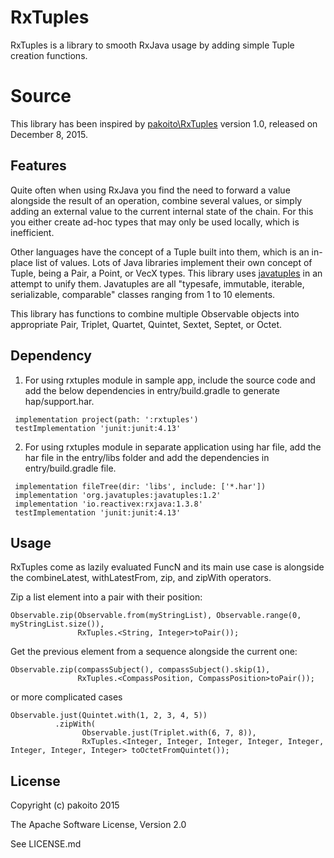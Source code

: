 # RxTuples
RxTuples is a library to smooth RxJava usage by adding simple Tuple creation functions.

# Source
This library has been inspired by [pakoito\\RxTuples](https://github.com/pakoito/RxTuples) version 1.0, released on December 8, 2015.

## Features
Quite often when using RxJava you find the need to forward a value alongside the result of an operation, combine several values, or simply adding an external value to the current internal state of the chain. For this you either create ad-hoc types that may only be used locally, which is inefficient.

Other languages have the concept of a Tuple built into them, which is an in-place list of values. Lots of Java libraries implement their own concept of Tuple, being a Pair, a Point, or VecX types. This library uses [javatuples](http://www.javatuples.org/) in an attempt to unify them. Javatuples are all "typesafe, immutable, iterable, serializable, comparable" classes  ranging from 1 to 10 elements. 

This library has functions to combine multiple Observable objects into appropriate Pair, Triplet, Quartet, Quintet, Sextet, Septet, or Octet.

## Dependency

1. For using rxtuples module in sample app, include the source code and add the below dependencies in entry/build.gradle to generate hap/support.har.
```
 implementation project(path: ':rxtuples')
 testImplementation 'junit:junit:4.13'
```
2. For using rxtuples module in separate application using har file, add the har file in the entry/libs folder and add the dependencies in entry/build.gradle file.
```
 implementation fileTree(dir: 'libs', include: ['*.har'])
 implementation 'org.javatuples:javatuples:1.2'
 implementation 'io.reactivex:rxjava:1.3.8'
 testImplementation 'junit:junit:4.13'
```

## Usage
RxTuples come as lazily evaluated FuncN and its main use case is alongside the combineLatest, withLatestFrom, zip, and zipWith operators.

Zip a list element into a pair with their position:

    Observable.zip(Observable.from(myStringList), Observable.range(0, myStringList.size()), 
                   RxTuples.<String, Integer>toPair());

Get the previous element from a sequence alongside the current one:

    Observable.zip(compassSubject(), compassSubject().skip(1), 
                   RxTuples.<CompassPosition, CompassPosition>toPair());

or more complicated cases

    Observable.just(Quintet.with(1, 2, 3, 4, 5))
              .zipWith(
                    Observable.just(Triplet.with(6, 7, 8)),
                    RxTuples.<Integer, Integer, Integer, Integer, Integer, Integer, Integer, Integer> toOctetFromQuintet());


License
--------
Copyright (c) pakoito 2015

The Apache Software License, Version 2.0

See LICENSE.md
